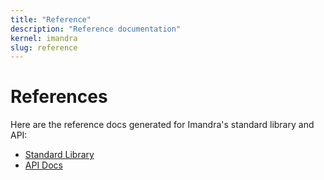 ```yaml
---
title: "Reference"
description: "Reference documentation"
kernel: imandra
slug: reference
---
```


# References

Here are the reference docs generated for Imandra's standard library and API:

- [Standard Library](../../odoc/imandra-base/Imandra_prelude/)
- [API Docs](../../odoc/)
